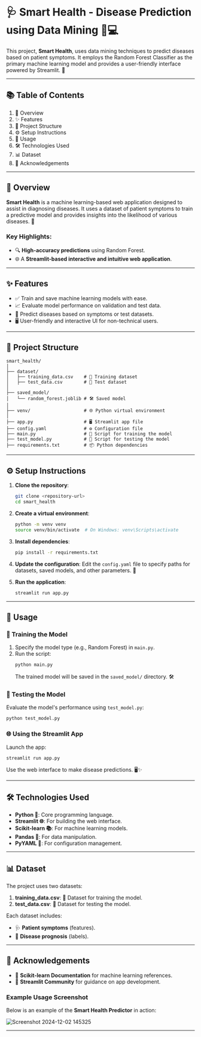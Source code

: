 
# 🩺 Smart Health - Disease Prediction using Data Mining 🧠💻

This project, **Smart Health**, uses data mining techniques to predict diseases based on patient symptoms. It employs the Random Forest Classifier as the primary machine learning model and provides a user-friendly interface powered by Streamlit. 🌟

---

## 📚 Table of Contents
1. 📖 Overview  
2. ✨ Features  
3. 📂 Project Structure  
4. ⚙️ Setup Instructions  
5. 🚀 Usage  
6. 🛠️ Technologies Used  
7. 📊 Dataset  
8. 🙏 Acknowledgements  

---

## 📖 Overview

**Smart Health** is a machine learning-based web application designed to assist in diagnosing diseases. It uses a dataset of patient symptoms to train a predictive model and provides insights into the likelihood of various diseases. 🧬  

### Key Highlights:
- 🔍 **High-accuracy predictions** using Random Forest.  
- 🌐 A **Streamlit-based interactive and intuitive web application**.  

---

## ✨ Features

- ✅ Train and save machine learning models with ease.  
- 📈 Evaluate model performance on validation and test data.  
- 🔮 Predict diseases based on symptoms or test datasets.  
- 🖥️ User-friendly and interactive UI for non-technical users.  

---

## 📂 Project Structure

```plaintext
smart_health/
│
├── dataset/
│   ├── training_data.csv    # 📄 Training dataset
│   ├── test_data.csv        # 📄 Test dataset
│
├── saved_model/
│   └── random_forest.joblib # 🛠️ Saved model
│
├── venv/                    # 🌐 Python virtual environment
│
├── app.py                   # 🖥️ Streamlit app file
├── config.yaml              # ⚙️ Configuration file
├── main.py                  # 🧠 Script for training the model
├── test_model.py            # 🔬 Script for testing the model
├── requirements.txt         # 📦 Python dependencies
```

---

## ⚙️ Setup Instructions

1. **Clone the repository**:
   ```bash
   git clone <repository-url>
   cd smart_health
   ```

2. **Create a virtual environment**:
   ```bash
   python -m venv venv
   source venv/bin/activate  # On Windows: venv\Scripts\activate
   ```

3. **Install dependencies**:
   ```bash
   pip install -r requirements.txt
   ```

4. **Update the configuration**:
   Edit the `config.yaml` file to specify paths for datasets, saved models, and other parameters. 📝

5. **Run the application**:
   ```bash
   streamlit run app.py
   ```

---

## 🚀 Usage

### 🧠 Training the Model
1. Specify the model type (e.g., Random Forest) in `main.py`.  
2. Run the script:  
   ```bash
   python main.py
   ```
   The trained model will be saved in the `saved_model/` directory. 🛠️  

### 🔬 Testing the Model
Evaluate the model's performance using `test_model.py`:
```bash
python test_model.py
```

### 🌐 Using the Streamlit App
Launch the app:
```bash
streamlit run app.py
```
Use the web interface to make disease predictions. 🖥️✨  

---

## 🛠️ Technologies Used
- **Python 🐍**: Core programming language.  
- **Streamlit 🌐**: For building the web interface.  
- **Scikit-learn 📚**: For machine learning models.  
- **Pandas 🐼**: For data manipulation.  
- **PyYAML 📝**: For configuration management.  

---

## 📊 Dataset

The project uses two datasets:
1. **training_data.csv**: 📄 Dataset for training the model.  
2. **test_data.csv**: 📄 Dataset for testing the model.  

Each dataset includes:  
- 🩺 **Patient symptoms** (features).  
- 🏥 **Disease prognosis** (labels).  

---

## 🙏 Acknowledgements
- 📘 **Scikit-learn Documentation** for machine learning references.  
- 🌟 **Streamlit Community** for guidance on app development.  


### Example Usage Screenshot

Below is an example of the **Smart Health Predictor** in action:

![Screenshot 2024-12-02 145325](https://github.com/user-attachments/assets/0d06c5a6-c8c3-44a9-a249-dc406c10da3f)

---
